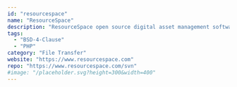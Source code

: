 ```yaml
---
id: "resourcespace"
name: "ResourceSpace"
description: "ResourceSpace open source digital asset management software is the simple, fast, and free way to organise your digital assets."
tags:
  - "BSD-4-Clause"
  - "PHP"
category: "File Transfer"
website: "https://www.resourcespace.com"
repo: "https://www.resourcespace.com/svn"
#image: "/placeholder.svg?height=300&width=400"
---
```


